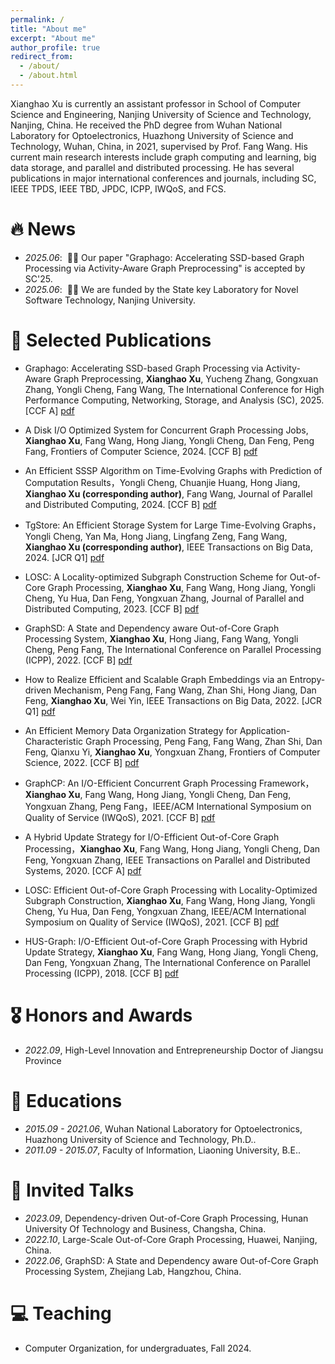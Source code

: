 ```yaml
---
permalink: /
title: "About me"
excerpt: "About me"
author_profile: true
redirect_from: 
  - /about/
  - /about.html
---
```


<span class='anchor' id='about-me'></span>

Xianghao Xu is currently an assistant professor in School of Computer Science and Engineering, Nanjing University of Science and Technology, Nanjing, China. He received the PhD degree from Wuhan National Laboratory for Optoelectronics, Huazhong University of Science and Technology, Wuhan, China, in 2021, supervised by Prof. Fang Wang. His current main research interests include graph computing and learning, big data storage, and parallel and distributed processing. He
has several publications in major international conferences and journals, including SC, IEEE TPDS, IEEE TBD, JPDC, ICPP, IWQoS, and FCS.


# 🔥 News
- *2025.06*: &nbsp;🎉🎉 Our paper "Graphago: Accelerating SSD-based Graph Processing via Activity-Aware Graph Preprocessing" is accepted by SC'25.
- *2025.06*: &nbsp;🎉🎉 We are funded by the State key Laboratory for Novel Software Technology, Nanjing University. 

# 📝 Selected Publications 

- Graphago: Accelerating SSD-based Graph Processing via Activity-Aware Graph Preprocessing, **Xianghao Xu**, Yucheng Zhang, Gongxuan Zhang, Yongli Cheng, Fang Wang, The International Conference for High Performance Computing, Networking, Storage, and Analysis (SC), 2025. [CCF A]
[pdf](https://doi.org/10.1145/3712285.3759851)

- A Disk I/O Optimized System for Concurrent Graph Processing Jobs, **Xianghao Xu**, Fang Wang, Hong Jiang, Yongli Cheng, Dan Feng, Peng Fang, Frontiers of Computer Science, 2024. [CCF B]
[pdf](https://ranger.uta.edu/~jiang/publication/Journals/2024/FoC(A%20Disk%20IO,%20Xianghao%20Xu).pdf)

- An Efficient SSSP Algorithm on Time-Evolving Graphs with Prediction of Computation Results，Yongli Cheng, Chuanjie Huang, Hong Jiang, **Xianghao Xu (corresponding author)**, Fang Wang, Journal of Parallel and Distributed Computing, 2024. [CCF B]
[pdf](https://ranger.uta.edu/~jiang/publication/Journals/2024/JPDC(SSSP%20algorithm,%20Yongli%20Cheng).pdf)

- TgStore: An Efficient Storage System for Large Time-Evolving Graphs，Yongli Cheng, Yan Ma, Hong Jiang, Lingfang Zeng, Fang Wang, **Xianghao Xu (corresponding author)**, IEEE Transactions on Big Data, 2024.  [JCR Q1]
[pdf](https://ranger.uta.edu/~jiang/publication/Journals/2024/IEEE-TBD(TgStore).pdf)

- LOSC: A Locality-optimized Subgraph Construction Scheme for Out-of-Core Graph Processing, **Xianghao Xu**, Fang Wang, Hong Jiang, Yongli Cheng, Yu Hua, Dan Feng, Yongxuan Zhang, Journal of Parallel and Distributed Computing, 2023. [CCF B]
[pdf](https://ranger.uta.edu/~jiang/publication/Journals/2022/JPDC(LOSC).pdf)

- GraphSD: A State and Dependency aware Out-of-Core Graph Processing System, **Xianghao Xu**, Hong Jiang, Fang Wang, Yongli Cheng, Peng Fang, The International Conference on Parallel Processing (ICPP), 2022. [CCF B]
[pdf](https://dl.acm.org/doi/10.1145/3545008.3545039)

- How to Realize Efficient and Scalable Graph Embeddings via an Entropy-driven Mechanism, Peng Fang, Fang Wang, Zhan Shi, Hong Jiang, Dan Feng, **Xianghao Xu**, Wei Yin, IEEE Transactions on Big Data, 2022.  [JCR Q1]
[pdf](https://ieeexplore.ieee.org/document/9749008)

- An Efficient Memory Data Organization Strategy for Application-Characteristic Graph Processing, Peng Fang, Fang Wang, Zhan Shi, Dan Feng, Qianxu Yi, **Xianghao Xu**, Yongxuan Zhang, Frontiers of Computer Science, 2022. [CCF B]
[pdf](https://link.springer.com/article/10.1007/s11704-020-0255-y)

- GraphCP: An I/O-Efficient Concurrent Graph Processing Framework， **Xianghao Xu**, Fang Wang, Hong Jiang, Yongli Cheng, Dan Feng, Yongxuan Zhang, Peng Fang，IEEE/ACM International Symposium on Quality of Service (IWQoS), 2021. [CCF B]
[pdf](https://ranger.uta.edu/~jiang/publication/Conferences/2021/IWQoS2021.pdf)

- A Hybrid Update Strategy for I/O-Efficient Out-of-Core Graph Processing，**Xianghao Xu**, Fang Wang, Hong Jiang, Yongli Cheng, Dan Feng, Yongxuan Zhang,  IEEE Transactions on Parallel and Distributed Systems, 2020. [CCF A]
[pdf](https://ranger.uta.edu/~jiang/publication/Journals/2020/2020-IEEE-TPDS(Xianghao%20Xu).pdf)

- LOSC: Efficient Out-of-Core Graph Processing with Locality-Optimized Subgraph Construction, **Xianghao Xu**, Fang Wang, Hong Jiang, Yongli Cheng, Yu Hua, Dan Feng, Yongxuan Zhang, IEEE/ACM International Symposium on Quality of Service (IWQoS), 2021. [CCF B]
[pdf](https://ranger.uta.edu/~jiang/publication/Conferences/2019/2019-IWQoS-LOSC.pdf)

- HUS-Graph: I/O-Efficient Out-of-Core Graph Processing with Hybrid Update Strategy, **Xianghao Xu**, Fang Wang, Hong Jiang, Yongli Cheng, Dan Feng, Yongxuan Zhang, The International Conference on Parallel Processing (ICPP), 2018. [CCF B]
[pdf](https://ranger.uta.edu/~jiang/publication/Conferences/2018/2018-ICPP2-HUS-Graph-%20I:O-Efficient%20Out-of-Core%20Graph%20Processing%20with%20Hybrid%20Update%20Strategy.pdf)

# 🎖 Honors and Awards
- *2022.09*, High-Level Innovation and Entrepreneurship Doctor of Jiangsu Province 

# 📖 Educations
- *2015.09 - 2021.06*, Wuhan National Laboratory for Optoelectronics, Huazhong University of Science and Technology, Ph.D..
- *2011.09 - 2015.07*, Faculty of Information, Liaoning University, B.E.. 

# 💬 Invited Talks
- *2023.09*, Dependency-driven Out-of-Core Graph Processing, Hunan University Of Technology and Business, Changsha, China. 
- *2022.10*, Large-Scale Out-of-Core Graph Processing, Huawei, Nanjing, China.
- *2022.06*, GraphSD: A State and Dependency aware Out-of-Core Graph Processing System, Zhejiang Lab, Hangzhou, China.  

# 💻 Teaching
- Computer Organization, for undergraduates, Fall 2024.
